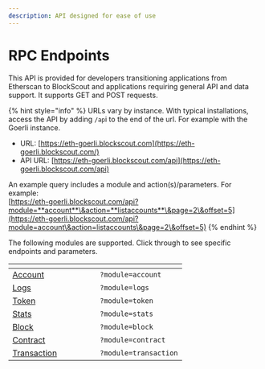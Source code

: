 ```yaml
---
description: API designed for ease of use
---
```


# RPC Endpoints

This API is provided for developers transitioning applications from Etherscan to BlockScout and applications requiring general API and data support. It supports GET and POST requests.

{% hint style="info" %}
URLs vary by instance. With typical installations, access the API by adding `/ap`i to the end of the url. For example with the Goerli instance.

* URL: [https://eth-goerli.blockscout.com](https://eth-goerli.blockscout.com/)
* API URL: [https://eth-goerli.blockscout.com/api](https://eth-goerli.blockscout.com/api)

An example query includes a module and action(s)/parameters. For example: \
[https://eth-goerli.blockscout.com/api?module=**account**\&action=**listaccounts**\&page=2\&offset=5](https://eth-goerli.blockscout.com/api?module=account\&action=listaccounts\&page=2\&offset=5)
{% endhint %}

The following modules are supported. Click through to see specific endpoints and parameters.

<table data-header-hidden><thead><tr><th width="158"></th><th></th></tr></thead><tbody><tr><td><a href="account.md">Account</a></td><td><code>?module=account</code></td></tr><tr><td><a href="logs.md">Logs</a></td><td><code>?module=logs</code></td></tr><tr><td><a href="token.md">Token</a></td><td><code>?module=token</code></td></tr><tr><td><a href="stats.md">Stats</a></td><td><code>?module=stats</code></td></tr><tr><td><a href="block.md">Block</a></td><td><code>?module=block</code></td></tr><tr><td><a href="contract.md">Contract</a></td><td><code>?module=contract</code></td></tr><tr><td><a href="transaction.md">Transaction</a></td><td><code>?module=transaction</code></td></tr></tbody></table>

